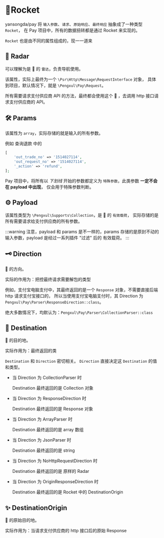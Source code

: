 # 🚀Rocket

yansongda/pay 将 `输入参数`、`请求`、`原始响应`、`最终响应` 抽象成了一种类型 `Rocket`，
在 Pay 项目中，所有的数据扭转都是通过 Rocket 来实现的。

`Rocket` 也是由不同的属性组成的，现一一道来

## 📡 Radar

可以理解为是 🚀 的 `雷达`，负责导航使用。

该属性，实际上最终为一个 `\Psr\Http\Message\RequestInterface` 对象，
具体到项目，默认情况下，就是 `\Pengxul\Pay\Request`。

所有需要请求支付供应商 API 的方法，最终都会使用这个 📡 ，去调用 http 接口请求支付供应商的 API。

## 🛠 Params

该属性为 `array`，实际存储的就是输入的所有参数。

例如 查询退款 中的

```php
[
    'out_trade_no' => '1514027114',
    'out_request_no' => '1514027114',
    '_action' => 'refund',
];
```

Pay 项目中，将所有以 _下划线_ 开始的参数都定义为 `特殊参数`，此类参数 **一定不会在 payload 中出现**，
仅会用于特殊参数判断。

## ⚙️ Payload

该属性类型为 `\Pengxul\Supports\Collection`，是 🚀 的 `有效载荷`，
实际存储的是所有需要请求给支付供应商的所有参数。

:::warning
注意，payload 和 params 是不一样的，params 存储的是原封不动的输入参数，payload 是经过一系列插件 "过滤" 后的 有效载荷。 
:::

## 🗝 Direction

🚀 的方向。

实际的作用为：把控最终请求需要解包的类型

例如，支付宝电脑支付中，其最终返回的是一个 `Response` 对象，不需要直接后端 http 请求支付宝接口的，
所以当使用支付宝电脑支付时，其 Direction 为 `Pengxul\Pay\Parser\ResponseDirection::class`。

绝大多数情况下，均默认为：`Pengxul\Pay\Parser\CollectionParser::class`

## 🌟 ️Destination

🚀 的目的地。

实际作用为：最终返回的类

`Destination` 和 `Direction` 密切相关。 `Direction` 直接决定这 `Destination` 的值和类型。

- 当 Direction 为 CollectionParser 时
  
    Destination 最终返回的是 Collection 对象

- 当 Direction 为 ResponseDirection 时
  
    Destination 最终返回的是 Response 对象
  
- 当 Direction 为 ArrayParser 时
  
    Destination 最终返回的是 array 数组

- 当 Direction 为 JsonParser 时
  
    Destination 最终返回的是 string

- 当 Direction 为 NoHttpRequestDirection 时

    Destination 最终返回的是 原样的 Radar

- 当 Direction 为 OriginResponseDirection 时

  Destination 最终返回的是 Rocket 中的 DestinationOrigin

## ✨ DestinationOrigin

🚀 的原始目的地。

实际作用为：当请求支付供应商的 http 接口后的原始 Response
